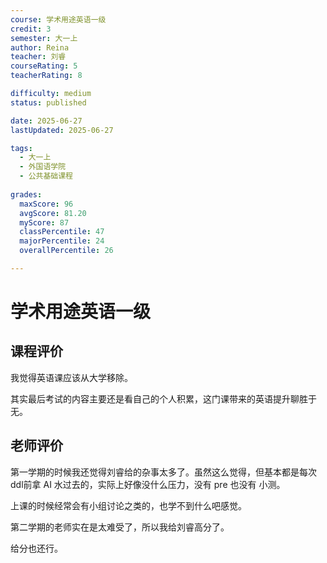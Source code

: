 ```yaml
---
course: 学术用途英语一级
credit: 3
semester: 大一上
author: Reina
teacher: 刘睿
courseRating: 5
teacherRating: 8

difficulty: medium
status: published

date: 2025-06-27
lastUpdated: 2025-06-27

tags: 
  - 大一上
  - 外国语学院
  - 公共基础课程
  
grades:
  maxScore: 96
  avgScore: 81.20
  myScore: 87
  classPercentile: 47
  majorPercentile: 24
  overallPercentile: 26

---
```



# 学术用途英语一级

## 课程评价

我觉得英语课应该从大学移除。

其实最后考试的内容主要还是看自己的个人积累，这门课带来的英语提升聊胜于无。

## 老师评价

第一学期的时候我还觉得刘睿给的杂事太多了。虽然这么觉得，但基本都是每次ddl前拿 AI 水过去的，实际上好像没什么压力，没有 pre 也没有 小测。

上课的时候经常会有小组讨论之类的，也学不到什么吧感觉。

第二学期的老师实在是太难受了，所以我给刘睿高分了。

给分也还行。


